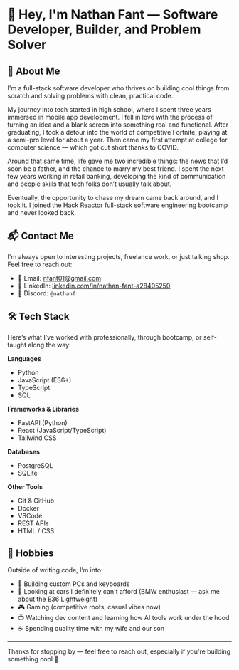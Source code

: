 # 👋 Hey, I'm Nathan Fant — Software Developer, Builder, and Problem Solver

## 🧠 About Me

I'm a full-stack software developer who thrives on building cool things from scratch and solving problems with clean, practical code.

My journey into tech started in high school, where I spent three years immersed in mobile app development. I fell in love with the process of turning an idea and a blank screen into something real and functional. After graduating, I took a detour into the world of competitive Fortnite, playing at a semi-pro level for about a year. Then came my first attempt at college for computer science — which got cut short thanks to COVID.

Around that same time, life gave me two incredible things: the news that I’d soon be a father, and the chance to marry my best friend. I spent the next few years working in retail banking, developing the kind of communication and people skills that tech folks don’t usually talk about.

Eventually, the opportunity to chase my dream came back around, and I took it. I joined the Hack Reactor full-stack software engineering bootcamp and never looked back.

## 📬 Contact Me

I'm always open to interesting projects, freelance work, or just talking shop. Feel free to reach out:

- 📧 Email: [nfant01@gmail.com](mailto:nfant01@gmail.com)  
- 💼 LinkedIn: [linkedin.com/in/nathan-fant-a28405250](https://www.linkedin.com/in/nathan-fant-a28405250/)  
- 💬 Discord: `@nathanf`

## 🛠 Tech Stack

Here’s what I’ve worked with professionally, through bootcamp, or self-taught along the way:

**Languages**  
- Python  
- JavaScript (ES6+)  
- TypeScript  
- SQL

**Frameworks & Libraries**  
- FastAPI (Python)  
- React (JavaScript/TypeScript)  
- Tailwind CSS  

**Databases**  
- PostgreSQL  
- SQLite  

**Other Tools**  
- Git & GitHub  
- Docker  
- VSCode  
- REST APIs  
- HTML / CSS

## 🤘 Hobbies

Outside of writing code, I’m into:

- 🧠 Building custom PCs and keyboards  
- 🚗 Looking at cars I definitely can't afford (BMW enthusiast — ask me about the E36 Lightweight)  
- 🎮 Gaming (competitive roots, casual vibes now)  
- 📺 Watching dev content and learning how AI tools work under the hood  
- ☕ Spending quality time with my wife and our son

---

Thanks for stopping by — feel free to reach out, especially if you're building something cool 🚀
